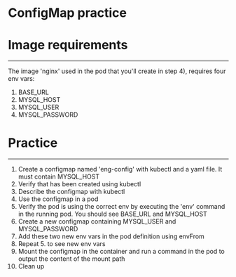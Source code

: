 ConfigMap practice
==================

# Image requirements
------------------

The image 'nginx' used in the pod that you'll create in step 4), requires four env vars:
1) BASE_URL
2) MYSQL_HOST
3) MYSQL_USER
4) MYSQL_PASSWORD

# Practice
------------------

1) Create a configmap named 'eng-config' with kubectl and a yaml file. It must contain MYSQL_HOST
2) Verify that has been created using kubectl
3) Describe the configmap with kubectl
4) Use the configmap in a pod
5) Verify the pod is using the correct env by executing the 'env' command in the running pod. You should see BASE_URL and MYSQL_HOST
6) Create a new configmap containing MYSQL_USER and MYSQL_PASSWORD
7) Add these two new env vars in the pod definition using envFrom
8) Repeat 5. to see new env vars
9) Mount the configmap in the container and run a command in the pod to output the content of the mount path
10) Clean up